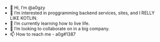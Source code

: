 - 👋 Hi, I’m @a0gzy
- 👀 I’m interested in proggramming backend services, sites, and I RELLY LIKE KOTLIN.
- 🌱 I’m currently learning how to live life.
- 💞️ I’m looking to collaborate on in a big company.
- 📫 How to reach me - a0g#1387 

<!---
a0gzy/a0gzy is a ✨ special ✨ repository because its `README.md` (this file) appears on your GitHub profile.
You can click the Preview link to take a look at your changes.
--->
